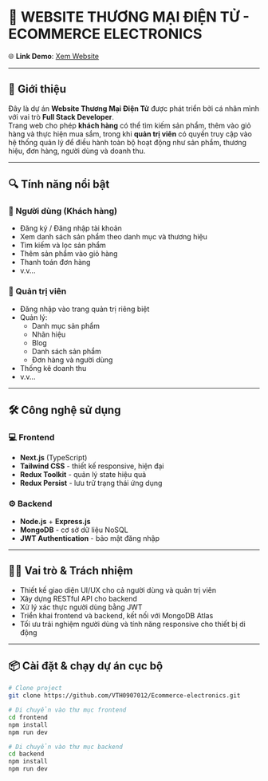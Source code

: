 # 🛒 WEBSITE THƯƠNG MẠI ĐIỆN TỬ - ECOMMERCE ELECTRONICS

🌐 **Link Demo**: [Xem Website](https://ecommerce-electronics-zeta.vercel.app)

---

## 🚀 Giới thiệu

Đây là dự án **Website Thương Mại Điện Tử** được phát triển bởi cá nhân mình với vai trò **Full Stack Developer**.  
Trang web cho phép **khách hàng** có thể tìm kiếm sản phẩm, thêm vào giỏ hàng và thực hiện mua sắm, trong khi **quản trị viên** có quyền truy cập vào hệ thống quản lý để điều hành toàn bộ hoạt động như sản phẩm, thương hiệu, đơn hàng, người dùng và doanh thu.

---

## 🔍 Tính năng nổi bật

### 👥 Người dùng (Khách hàng)
- Đăng ký / Đăng nhập tài khoản
- Xem danh sách sản phẩm theo danh mục và thương hiệu
- Tìm kiếm và lọc sản phẩm
- Thêm sản phẩm vào giỏ hàng
- Thanh toán đơn hàng
- v.v...

### 🔐 Quản trị viên
- Đăng nhập vào trang quản trị riêng biệt
- Quản lý:
  - Danh mục sản phẩm
  - Nhãn hiệu
  - Blog
  - Danh sách sản phẩm
  - Đơn hàng và người dùng
- Thống kê doanh thu
- v.v...
---

## 🛠️ Công nghệ sử dụng

### 💻 Frontend
- **Next.js** (TypeScript)
- **Tailwind CSS** - thiết kế responsive, hiện đại
- **Redux Toolkit** - quản lý state hiệu quả
- **Redux Persist** - lưu trữ trạng thái ứng dụng

### ⚙️ Backend
- **Node.js** + **Express.js**
- **MongoDB** - cơ sở dữ liệu NoSQL
- **JWT Authentication** - bảo mật đăng nhập

---



## 🧑‍💻 Vai trò & Trách nhiệm

- Thiết kế giao diện UI/UX cho cả người dùng và quản trị viên
- Xây dựng RESTful API cho backend
- Xử lý xác thực người dùng bằng JWT
- Triển khai frontend và backend, kết nối với MongoDB Atlas
- Tối ưu trải nghiệm người dùng và tính năng responsive cho thiết bị di động

---

## 📦 Cài đặt & chạy dự án cục bộ

```bash
# Clone project
git clone https://github.com/VTH0907012/Ecommerce-electronics.git

# Di chuyển vào thư mục frontend
cd frontend
npm install
npm run dev

# Di chuyển vào thư mục backend
cd backend
npm install
npm run dev

